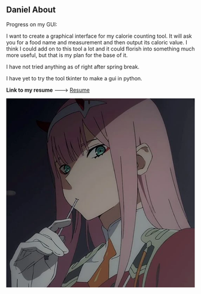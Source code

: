 ## Daniel About




Progress on my GUI:

I want to create a graphical interface for my calorie counting tool.
It will ask you for a food name and measurement and then output its caloric value.
I think I could add on to this tool a lot and it could florish into something much more useful, but that is my plan for the base of it.

I have not tried anything as of right after spring break.

I have yet to try the tool tkinter to make a gui in python.

**Link to my resume** --->
[Resume](resume.md)



![cat girl](Zerotwomain.webp)
